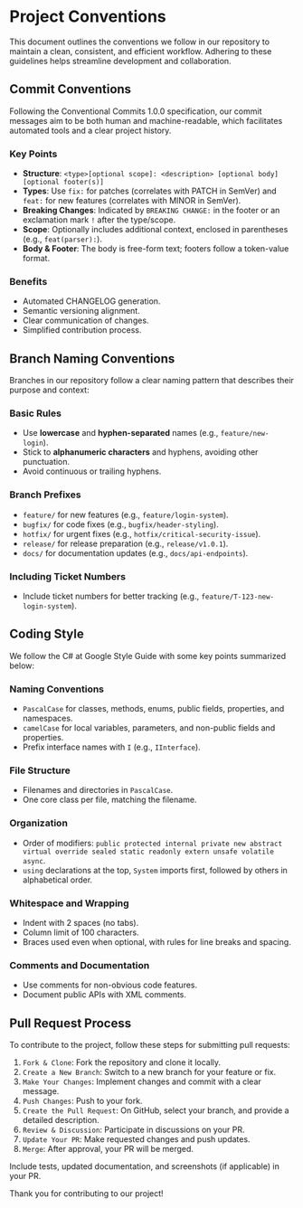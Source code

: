 # Project Conventions

This document outlines the conventions we follow in our repository to maintain a clean, consistent, and efficient workflow. Adhering to these guidelines helps streamline development and collaboration.

## Commit Conventions

Following the Conventional Commits 1.0.0 specification, our commit messages aim to be both human and machine-readable, which facilitates automated tools and a clear project history.

### Key Points
- **Structure**: `<type>[optional scope]: <description> [optional body] [optional footer(s)]`
- **Types**: Use `fix:` for patches (correlates with PATCH in SemVer) and `feat:` for new features (correlates with MINOR in SemVer).
- **Breaking Changes**: Indicated by `BREAKING CHANGE:` in the footer or an exclamation mark `!` after the type/scope.
- **Scope**: Optionally includes additional context, enclosed in parentheses (e.g., `feat(parser):`).
- **Body & Footer**: The body is free-form text; footers follow a token-value format.

### Benefits
- Automated CHANGELOG generation.
- Semantic versioning alignment.
- Clear communication of changes.
- Simplified contribution process.

## Branch Naming Conventions

Branches in our repository follow a clear naming pattern that describes their purpose and context:

### Basic Rules
- Use **lowercase** and **hyphen-separated** names (e.g., `feature/new-login`).
- Stick to **alphanumeric characters** and hyphens, avoiding other punctuation.
- Avoid continuous or trailing hyphens.

### Branch Prefixes
- `feature/` for new features (e.g., `feature/login-system`).
- `bugfix/` for code fixes (e.g., `bugfix/header-styling`).
- `hotfix/` for urgent fixes (e.g., `hotfix/critical-security-issue`).
- `release/` for release preparation (e.g., `release/v1.0.1`).
- `docs/` for documentation updates (e.g., `docs/api-endpoints`).

### Including Ticket Numbers
- Include ticket numbers for better tracking (e.g., `feature/T-123-new-login-system`).

## Coding Style

We follow the C# at Google Style Guide with some key points summarized below:

### Naming Conventions
- `PascalCase` for classes, methods, enums, public fields, properties, and namespaces.
- `camelCase` for local variables, parameters, and non-public fields and properties.
- Prefix interface names with `I` (e.g., `IInterface`).

### File Structure
- Filenames and directories in `PascalCase`.
- One core class per file, matching the filename.

### Organization
- Order of modifiers: `public protected internal private new abstract virtual override sealed static readonly extern unsafe volatile async`.
- `using` declarations at the top, `System` imports first, followed by others in alphabetical order.

### Whitespace and Wrapping
- Indent with 2 spaces (no tabs).
- Column limit of 100 characters.
- Braces used even when optional, with rules for line breaks and spacing.

### Comments and Documentation
- Use comments for non-obvious code features.
- Document public APIs with XML comments.

## Pull Request Process

To contribute to the project, follow these steps for submitting pull requests:

1. `Fork & Clone`: Fork the repository and clone it locally.
2. `Create a New Branch`: Switch to a new branch for your feature or fix.
3. `Make Your Changes`: Implement changes and commit with a clear message.
4. `Push Changes`: Push to your fork.
5. `Create the Pull Request`: On GitHub, select your branch, and provide a detailed description.
6. `Review & Discussion`: Participate in discussions on your PR.
7. `Update Your PR`: Make requested changes and push updates.
8. `Merge`: After approval, your PR will be merged.

Include tests, updated documentation, and screenshots (if applicable) in your PR.

Thank you for contributing to our project!
